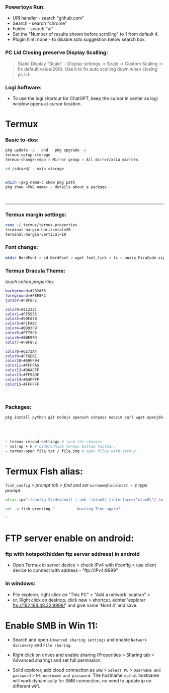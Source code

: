 
### Powertoys Run:

- URI handler - search "github.com"
- Search - search "chrome"
- Folder - search "ui"
- Set the "Number of results shown before scrolling" to 1 from default 4.
- Plugin hint: none - to disable auto suggestion below search box.

### PC Lid Closing preserve Display Scalling:
> Static Display "Scale" - Display settings -> Scale -> Custom Scaling -> fix default value(200). Use it to fix auto scalling down when closing pc lid.

### Logi Software:
- To use the logi shortcut for ChatGPT, keep the cursor in center as logi window opens at cursor location.


<!-- ============================================================= -->




# Termux

### Basic to-dos:

```bash
pkg update -y   and   pkg upgrade -y
termux-setup-storage
termux-change-repo > Mirror group > All mirror/asia mirrors

cd /sdcard/ - main storage


which <pkg name>: show pkg path
pkg show <PKG name> - details about a package
```
  
<br> <hr>

### Termux margin settings:

```bash
nano ~/.termux/termux.properties
terminal-margin-horizontal=20
terminal-margin-vertical=10
```

### Font change:

```bash
mkdir NerdFont > cd NerdFont > wget font_link > ls > unzip FiraCode.zip > rename mv font.ttf ~/.termux
```

### Termux Dracula Theme:

_touch colors.properties_
```bash
background=#282A36
foreground=#F8F8F2
cursor=#F8F8F2

color0=#21222C
color1=#FF5555
color2=#50FA7B
color3=#F1FA8C
color4=#BD93F9
color5=#FF79C6
color6=#8BE9FD
color7=#F8F8F2

color8=#6272A4
color9=#FF6E6E
color10=#69FF94
color11=#FFFFA5
color12=#D6ACFF
color13=#FF92DF
color14=#A4FFFF
color15=#FFFFFF
```

<br>

### Packages:

```bash
pkg install python git nodejs openssh sshpass neovim curl wget openjdk-17 which fish -y
```

<br>  <br>

```bash
- termux-reload-settings # load the changes
- vol-up + k # hide/unhide termux bottom toolbar.
- termux-open file.txt / file.img # open files with termux
```

# Termux Fish alias:

_`fish_config` > prompt tab > find and set `usrname@localhost ~ $` type prompt._

```bash
alias ip="ifconfig 2>/dev/null | awk '/wlan0/ {interface=\"wlan0\"} /wlan1/ {interface=\"wlan1\"} /inet / && \$2 !~ /127.0.0.1/ {print interface \": \" \$2}'"

set -g fish_greeting "          Wasting Time again?

"
```

# FTP server enable on android:

### ftp with hotspot(hidden ftp server address) in android

- Open Termux in server device > check IPv4 with ifconfig > use client device to connect with address - "ftp://IPv4:9999"

### In windows:
- File explorer, right click on "This PC" > "Add a network location" > 
- or, Right click on desktop, click new > shortcut. ednter 'explorer ftp://192.168.48.32:9999/' and give name 'Nord 4' and save.

# Enable SMB in Win 11:

- Search and open `Advanced sharing settings` and enable `Network discovery` and `File sharing`.
- Right click on drives and enable sharing (Properities > Sharing tab > Advanced sharing) and set full permission.

- Solid explorer, add cloud connection as `SMB` > `Select PC` > `Username and password` > `MS username and password`. The hostname `vishal` hostname will work dynamically for SMB connection, no need to update ip on different wifi.